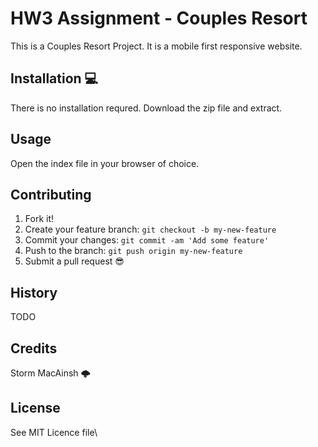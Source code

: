 # HW3 Assignment - Couples Resort
This is a Couples Resort Project. It is a mobile first responsive website.

## Installation 💻
There is no installation requred. Download the zip file and extract.

## Usage
Open the index file in your browser of choice.

## Contributing
1. Fork it!
2. Create your feature branch: `git checkout -b my-new-feature`
3. Commit your changes: `git commit -am 'Add some feature'`
4. Push to the branch: `git push origin my-new-feature`
5. Submit a pull request 😎

## History
TODO

## Credits
Storm MacAinsh 🌩️

## License
See MIT Licence file\